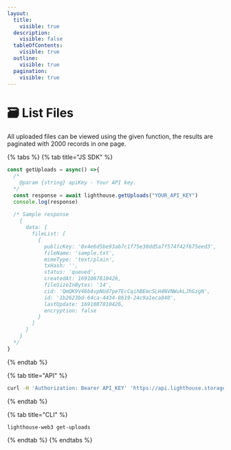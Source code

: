 ```yaml
---
layout:
  title:
    visible: true
  description:
    visible: false
  tableOfContents:
    visible: true
  outline:
    visible: true
  pagination:
    visible: true
---
```


# 🗃 List Files

All uploaded files can be viewed using the given function, the results are paginated with 2000 records in one page.

{% tabs %}
{% tab title="JS SDK" %}
```javascript
const getUploads = async() =>{
  /*
    @param {string} apiKey - Your API key.
  */
  const response = await lighthouse.getUploads("YOUR_API_KEY")
  console.log(response)
  
  /* Sample response
    {
      data: {
        fileList: [
          {
            publicKey: '0x4e6d5be93ab7c1f75e30dd5a7f574f42f675eed3',
            fileName: 'sample.txt',
            mimeType: 'text/plain',
            txHash: '',
            status: 'queued',
            createdAt: 1691087810426,
            fileSizeInBytes: '14',
            cid: 'QmQK9V46b4vpNUd7pe7EcCqihBEmcSLH4NVNWukLJhGzgN',
            id: '1b2623bd-64ca-4434-8619-24c9a1eca840',
            lastUpdate: 1691087810426,
            encryption: false
          }
        ]
      }
    }
  */
}
```
{% endtab %}

{% tab title="API" %}
```bash
curl -H 'Authorization: Bearer API_KEY' 'https://api.lighthouse.storage/api/user/files_uploaded?pageNo=<pageNo>'
```
{% endtab %}

{% tab title="CLI" %}
```bash
lighthouse-web3 get-uploads
```
{% endtab %}
{% endtabs %}
